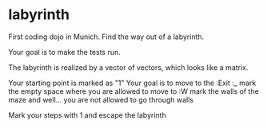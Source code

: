 # labyrinth

First coding dojo in Munich. Find the way out of a labyrinth. 

Your goal is to make the tests run. 

The labyrinth is realized by a vector of vectors, which
looks like a matrix. 

Your starting point is marked as "1"
Your goal is to move to the :Exit
:_ mark the empty space where you are allowed to move to
:W mark the walls of the maze and well... you are not allowed to go through walls

Mark your steps with 1 and escape the labyrinth


 
